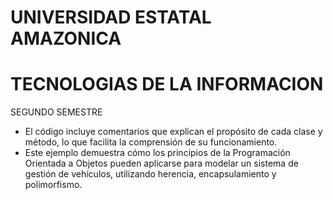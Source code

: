 # UNIVERSIDAD ESTATAL AMAZONICA

# TECNOLOGIAS DE LA INFORMACION
SEGUNDO SEMESTRE

* El código incluye comentarios que explican el propósito de cada clase y método, lo que facilita la comprensión de su funcionamiento.
* Este ejemplo demuestra cómo los principios de la Programación Orientada a Objetos pueden aplicarse para modelar un sistema de gestión de vehículos, utilizando herencia, encapsulamiento y polimorfismo.